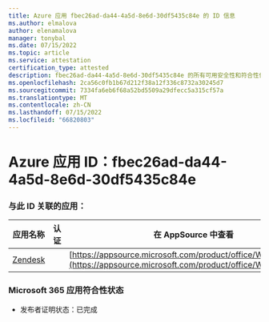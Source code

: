 ```yaml
---
title: Azure 应用 fbec26ad-da44-4a5d-8e6d-30df5435c84e 的 ID 信息
ms.author: elmalova
author: elenamalova
manager: tonybal
ms.date: 07/15/2022
ms.topic: article
ms.service: attestation
certification_type: attested
description: fbec26ad-da44-4a5d-8e6d-30df5435c84e 的所有可用安全性和符合性信息。
ms.openlocfilehash: 2ca56c0fb1b67d212f38a12f336c8732a30245d7
ms.sourcegitcommit: 7334fa6eb6f68a52bd5509a29dfecc5a315cf57a
ms.translationtype: MT
ms.contentlocale: zh-CN
ms.lasthandoff: 07/15/2022
ms.locfileid: "66820803"
---
```

# <a name="azure-app-id-fbec26ad-da44-4a5d-8e6d-30df5435c84e"></a>Azure 应用 ID：fbec26ad-da44-4a5d-8e6d-30df5435c84e


### <a name="apps-associated-with-this-id"></a>与此 ID 关联的应用：
| **应用名称** | **认证** | **在 AppSource 中查看** |
|--------------|---------------|-----------------------|
| [Zendesk](../forward/WA200003782.md) |  | [https://appsource.microsoft.com/product/office/WA200003782](https://appsource.microsoft.com/product/office/WA200003782) |

### <a name="microsoft-365-app-compliance-status"></a>Microsoft 365 应用符合性状态
- 发布者证明状态：已完成

